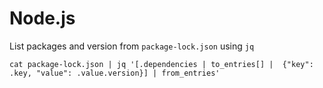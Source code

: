 # Node.js


List packages and version from `package-lock.json` using `jq`
```
cat package-lock.json | jq '[.dependencies | to_entries[] |  {"key": .key, "value": .value.version}] | from_entries'
```

